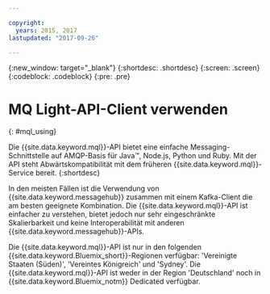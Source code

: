 ```yaml
---

copyright:
  years: 2015, 2017
lastupdated: "2017-09-26"

---
```


{:new_window: target="_blank"}
{:shortdesc: .shortdesc}
{:screen: .screen}
{:codeblock: .codeblock}
{:pre: .pre}

# MQ Light-API-Client verwenden
{: #mql_using}

Die {{site.data.keyword.mql}}-API bietet eine einfache Messaging-Schnittstelle auf AMQP-Basis für Java&trade;, Node.js, Python und Ruby. Mit der API steht Abwärtskompatibilität mit dem früheren {{site.data.keyword.mql}}-Service bereit.
{:shortdesc}

In den meisten Fällen ist die Verwendung von {{site.data.keyword.messagehub}} zusammen mit einem Kafka-Client die am besten geeignete Kombination. Die {{site.data.keyword.mql}}-API ist einfacher zu verstehen, bietet jedoch nur sehr eingeschränkte Skalierbarkeit und keine Interoperabilität mit anderen {{site.data.keyword.messagehub}}-APIs.


Die {{site.data.keyword.mql}}-API ist nur in den folgenden {{site.data.keyword.Bluemix_short}}-Regionen verfügbar: 'Vereinigte Staaten (Süden)', 'Vereintes Königreich' und 'Sydney'. Die {{site.data.keyword.mql}}-API ist weder in der Region 'Deutschland' noch in {{site.data.keyword.Bluemix_notm}} Dedicated verfügbar.
